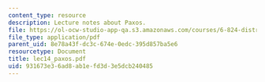 ```yaml
---
content_type: resource
description: Lecture notes about Paxos.
file: https://ol-ocw-studio-app-qa.s3.amazonaws.com/courses/6-824-distributed-computer-systems-engineering-spring-2006/931673e36ad8ab1efd3d3e5dcb240485_lec14_paxos.pdf
file_type: application/pdf
parent_uid: 8e78a43f-dc3c-674e-0edc-395d857ba5e6
resourcetype: Document
title: lec14_paxos.pdf
uid: 931673e3-6ad8-ab1e-fd3d-3e5dcb240485
---
```

